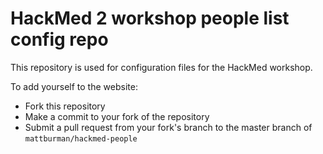 # HackMed 2 workshop people list config repo

This repository is used for configuration files for the HackMed workshop.

To add yourself to the website:

- Fork this repository
- Make a commit to your fork of the repository
- Submit a pull request from your fork's branch to the master branch of `mattburman/hackmed-people`

